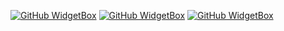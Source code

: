 [![GitHub WidgetBox](https://github-widgetbox.vercel.app/api/profile?username=fca-01&theme=viridescent&data=followers,stars,commits)](https://github.com/Jurredr/github-widgetbox)
[![GitHub WidgetBox](https://github-widgetbox.vercel.app/api/skills?languages=js,ts,html,css,postgresql&includeNames=true&theme=viridescent)](https://github.com/Jurredr/github-widgetbox)
[![GitHub WidgetBox](https://github-widgetbox.vercel.app/api/skills?frameworks=react,next,tailwind&includeNames=true&theme=viridescent)](https://github.com/Jurredr/github-widgetbox)

<!-- Proudly created with GPRM ( https://gprm.itsvg.in ) -->
